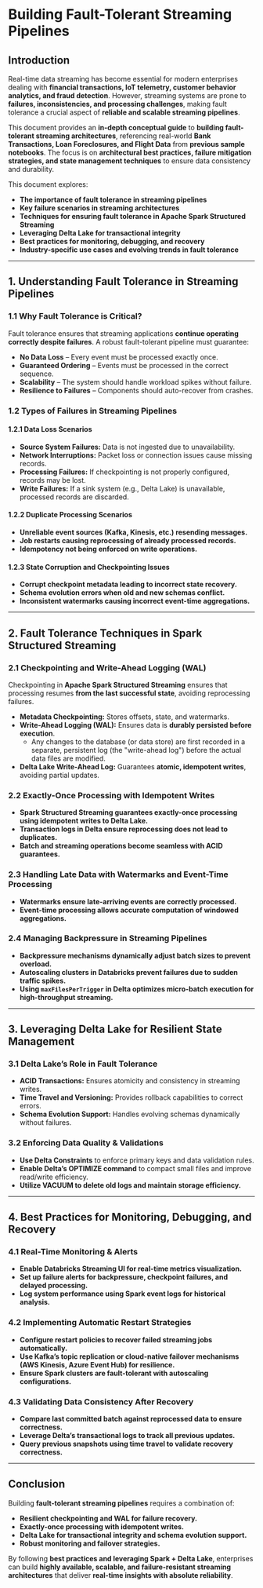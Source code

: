 # **Building Fault-Tolerant Streaming Pipelines**

## **Introduction**
Real-time data streaming has become essential for modern enterprises dealing with **financial transactions, IoT telemetry, customer behavior analytics, and fraud detection**. However, streaming systems are prone to **failures, inconsistencies, and processing challenges**, making fault tolerance a crucial aspect of **reliable and scalable streaming pipelines**.

This document provides an **in-depth conceptual guide** to **building fault-tolerant streaming architectures**, referencing real-world **Bank Transactions, Loan Foreclosures, and Flight Data** from **previous sample notebooks**. The focus is on **architectural best practices, failure mitigation strategies, and state management techniques** to ensure data consistency and durability.

This document explores:
- **The importance of fault tolerance in streaming pipelines**
- **Key failure scenarios in streaming architectures**
- **Techniques for ensuring fault tolerance in Apache Spark Structured Streaming**
- **Leveraging Delta Lake for transactional integrity**
- **Best practices for monitoring, debugging, and recovery**
- **Industry-specific use cases and evolving trends in fault tolerance**

---

## **1. Understanding Fault Tolerance in Streaming Pipelines**
### **1.1 Why Fault Tolerance is Critical?**
Fault tolerance ensures that streaming applications **continue operating correctly despite failures**. A robust fault-tolerant pipeline must guarantee:
- **No Data Loss** – Every event must be processed exactly once.
- **Guaranteed Ordering** – Events must be processed in the correct sequence.
- **Scalability** – The system should handle workload spikes without failure.
- **Resilience to Failures** – Components should auto-recover from crashes.

### **1.2 Types of Failures in Streaming Pipelines**
#### **1.2.1 Data Loss Scenarios**
- **Source System Failures:** Data is not ingested due to unavailability.
- **Network Interruptions:** Packet loss or connection issues cause missing records.
- **Processing Failures:** If checkpointing is not properly configured, records may be lost.
- **Write Failures:** If a sink system (e.g., Delta Lake) is unavailable, processed records are discarded.

#### **1.2.2 Duplicate Processing Scenarios**
- **Unreliable event sources (Kafka, Kinesis, etc.) resending messages.**
- **Job restarts causing reprocessing of already processed records.**
- **Idempotency not being enforced on write operations.**

#### **1.2.3 State Corruption and Checkpointing Issues**
- **Corrupt checkpoint metadata leading to incorrect state recovery.**
- **Schema evolution errors when old and new schemas conflict.**
- **Inconsistent watermarks causing incorrect event-time aggregations.**

---

## **2. Fault Tolerance Techniques in Spark Structured Streaming**
### **2.1 Checkpointing and Write-Ahead Logging (WAL)**
Checkpointing in **Apache Spark Structured Streaming** ensures that processing resumes **from the last successful state**, avoiding reprocessing failures.
- **Metadata Checkpointing:** Stores offsets, state, and watermarks.
- **Write-Ahead Logging (WAL):** Ensures data is **durably persisted before execution**.
    - Any changes to the database (or data store) are first recorded in a separate, persistent log (the "write-ahead log") before the actual data files are modified.
- **Delta Lake Write-Ahead Log:** Guarantees **atomic, idempotent writes**, avoiding partial updates.

### **2.2 Exactly-Once Processing with Idempotent Writes**
- **Spark Structured Streaming guarantees exactly-once processing using idempotent writes to Delta Lake.**
- **Transaction logs in Delta ensure reprocessing does not lead to duplicates.**
- **Batch and streaming operations become seamless with ACID guarantees.**

### **2.3 Handling Late Data with Watermarks and Event-Time Processing**
- **Watermarks ensure late-arriving events are correctly processed.**
- **Event-time processing allows accurate computation of windowed aggregations.**

### **2.4 Managing Backpressure in Streaming Pipelines**
- **Backpressure mechanisms dynamically adjust batch sizes to prevent overload.**
- **Autoscaling clusters in Databricks prevent failures due to sudden traffic spikes.**
- **Using `maxFilesPerTrigger` in Delta optimizes micro-batch execution for high-throughput streaming.**

---

## **3. Leveraging Delta Lake for Resilient State Management**
### **3.1 Delta Lake’s Role in Fault Tolerance**
- **ACID Transactions:** Ensures atomicity and consistency in streaming writes.
- **Time Travel and Versioning:** Provides rollback capabilities to correct errors.
- **Schema Evolution Support:** Handles evolving schemas dynamically without failures.

### **3.2 Enforcing Data Quality & Validations**
- **Use Delta Constraints** to enforce primary keys and data validation rules.
- **Enable Delta’s OPTIMIZE command** to compact small files and improve read/write efficiency.
- **Utilize VACUUM to delete old logs and maintain storage efficiency.**

---

## **4. Best Practices for Monitoring, Debugging, and Recovery**
### **4.1 Real-Time Monitoring & Alerts**
- **Enable Databricks Streaming UI for real-time metrics visualization.**
- **Set up failure alerts for backpressure, checkpoint failures, and delayed processing.**
- **Log system performance using Spark event logs for historical analysis.**

### **4.2 Implementing Automatic Restart Strategies**
- **Configure restart policies to recover failed streaming jobs automatically.**
- **Use Kafka’s topic replication or cloud-native failover mechanisms (AWS Kinesis, Azure Event Hub) for resilience.**
- **Ensure Spark clusters are fault-tolerant with autoscaling configurations.**

### **4.3 Validating Data Consistency After Recovery**
- **Compare last committed batch against reprocessed data to ensure correctness.**
- **Leverage Delta’s transactional logs to track all previous updates.**
- **Query previous snapshots using time travel to validate recovery correctness.**

---

## **Conclusion**
Building **fault-tolerant streaming pipelines** requires a combination of:
- **Resilient checkpointing and WAL for failure recovery.**
- **Exactly-once processing with idempotent writes.**
- **Delta Lake for transactional integrity and schema evolution support.**
- **Robust monitoring and failover strategies.**

By following **best practices and leveraging Spark + Delta Lake**, enterprises can build **highly available, scalable, and failure-resistant streaming architectures** that deliver **real-time insights with absolute reliability**.